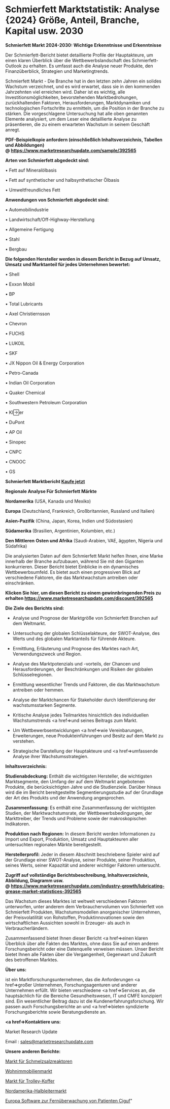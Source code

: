 # Schmierfett Marktstatistik: Analyse {2024} Größe, Anteil, Branche, Kapital usw. 2030

<strong>Schmierfett Markt 2024-2030: Wichtige Erkenntnisse und Erkenntnisse</strong>

Der Schmierfett-Bericht bietet detaillierte Profile der Hauptakteure, um einen klaren Überblick über die Wettbewerbslandschaft des Schmierfett-Outlook zu erhalten. Es umfasst auch die Analyse neuer Produkte, den Finanzüberblick, Strategien und Marketingtrends.

Schmierfett Markt - Die Branche hat in den letzten zehn Jahren ein solides Wachstum verzeichnet, und es wird erwartet, dass sie in den kommenden Jahrzehnten viel erreichen wird. Daher ist es wichtig, alle Investitionsmöglichkeiten, bevorstehenden Marktbedrohungen, zurückhaltenden Faktoren, Herausforderungen, Marktdynamiken und technologischen Fortschritte zu ermitteln, um die Position in der Branche zu stärken. Die vorgeschlagene Untersuchung hat alle oben genannten Elemente analysiert, um dem Leser eine detaillierte Analyse zu präsentieren, die zu einem erwarteten Wachstum in seinem Geschäft anregt.

<strong><b>PDF-Beispielkopie anfordern (einschließlich Inhaltsverzeichnis, Tabellen und Abbildungen) @ </b></strong><strong><a href=https://www.marketresearchupdate.com/sample/392565><strong>https://www.marketresearchupdate.com/sample/392565</u></a></strong></strong>

<strong>Arten von Schmierfett abgedeckt sind:</strong>

• Fett auf Mineralölbasis

• Fett auf synthetischer und halbsynthetischer Ölbasis

• Umweltfreundliches Fett

<strong>Anwendungen von Schmierfett abgedeckt sind:</strong>

• Automobilindustrie

• Landwirtschaft/Off-Highway-Herstellung

• Allgemeine Fertigung

• Stahl

• Bergbau

<strong>Die folgenden Hersteller werden in diesem Bericht in Bezug auf Umsatz, Umsatz und Marktanteil für jedes Unternehmen bewertet:</strong>

• Shell

• Exxon Mobil

• BP

• Total Lubricants

• Axel Christiernsson

• Chevron

• FUCHS

• LUKOIL

• SKF

• JX Nippon Oil & Energy Corporation

• Petro-Canada

• Indian Oil Corporation

• Quaker Chemical

• Southwestern Petroleum Corporation

• Kler

• DuPont

• AP Oil

• Sinopec

• CNPC

• CNOOC

• GS

<strong>Schmierfett Marktbericht <a href=https://www.marketresearchupdate.com/buynow/392565>Kaufe jetzt</a></strong>

<strong>Regionale Analyse Für Schmierfett Märkte</strong>

<strong>Nordamerika</strong> (USA, Kanada und Mexiko)

<strong>Europa</strong> (Deutschland, Frankreich, Großbritannien, Russland und Italien)

<strong>Asien-Pazifik</strong> (China, Japan, Korea, Indien und Südostasien)

<strong>Südamerika</strong> (Brasilien, Argentinien, Kolumbien, etc.)

<strong>Den Mittleren</strong> <strong>Osten und Afrika</strong> (Saudi-Arabien, VAE, ägypten, Nigeria und Südafrika)

Die analysierten Daten auf dem Schmierfett Markt helfen Ihnen, eine Marke innerhalb der Branche aufzubauen, während Sie mit den Giganten konkurrieren. Dieser Bericht bietet Einblicke in ein dynamisches Wettbewerbsumfeld. Es bietet auch einen progressiven Blick auf verschiedene Faktoren, die das Marktwachstum antreiben oder einschränken.

<strong>Klicken Sie hier, um diesen Bericht zu einem gewinnbringenden Preis zu erhalten
</strong><strong><a href=https://www.marketresearchupdate.com/discount/392565>https://www.marketresearchupdate.com/discount/392565</b></u></strong></a>

<strong>Die Ziele des Berichts sind:</strong>

- Analyse und Prognose der Marktgröße von Schmierfett Branchen auf dem Weltmarkt.

- Untersuchung der globalen Schlüsselakteure, der SWOT-Analyse, des Werts und des globalen Marktanteils für führende Akteure.

- Ermittlung, Erläuterung und Prognose des Marktes nach Art, Verwendungszweck und Region.

- Analyse des Marktpotenzials und -vorteils, der Chancen und Herausforderungen, der Beschränkungen und Risiken der globalen Schlüsselregionen.

- Ermittlung wesentlicher Trends und Faktoren, die das Marktwachstum antreiben oder hemmen.

- Analyse der Marktchancen für Stakeholder durch Identifizierung der wachstumsstarken Segmente.

- Kritische Analyse jedes Teilmarktes hinsichtlich des individuellen Wachstumstrends <a href=>und</a> seines Beitrags zum Markt.

- Um Wettbewerbsentwicklungen <a href=>wie</a> Vereinbarungen, Erweiterungen, neue Produkteinführungen und Besitz auf dem Markt zu verstehen.

- Strategische Darstellung der Hauptakteure und <a href=>umfas</a>sende Analyse ihrer Wachstumsstrategien.

<strong>Inhaltsverzeichnis:</strong>

<strong>Studienabdeckung:</strong> Enthält die wichtigsten Hersteller, die wichtigsten Marktsegmente, den Umfang der auf dem Weltmarkt angebotenen Produkte, die berücksichtigten Jahre und die Studienziele. Darüber hinaus wird die im Bericht bereitgestellte Segmentierungsstudie auf der Grundlage der Art des Produkts und der Anwendung angesprochen.

<strong>Zusammenfassung:</strong> Es enthält eine Zusammenfassung der wichtigsten Studien, der Marktwachstumsrate, der Wettbewerbsbedingungen, der Markttreiber, der Trends und Probleme sowie der makroskopischen Indikatoren.

<strong>Produktion nach Regionen:</strong> In diesem Bericht werden Informationen zu Import und Export, Produktion, Umsatz und Hauptakteuren aller untersuchten regionalen Märkte bereitgestellt.

<strong>Herstellerprofil:</strong> Jeder in diesem Abschnitt beschriebene Spieler wird auf der Grundlage einer SWOT-Analyse, seiner Produkte, seiner Produktion, seines Werts, seiner Kapazität und anderer wichtiger Faktoren untersucht.

<strong><b>Zugriff auf vollständige Berichtsbeschreibung, Inhaltsverzeichnis, Abbildung, Diagramm usw. @ </b></strong><strong><a href=https://www.marketresearchupdate.com/industry-growth/lubricating-grease-market-statistices-392565>https://www.marketresearchupdate.com/industry-growth/lubricating-grease-market-statistices-392565</a></strong>

Das Wachstum dieses Marktes ist weltweit verschiedenen Faktoren unterworfen, unter anderem dem Verbrauchervolumen von Schmierfett von Schmierfett Produkten, Wachstumsmodellen anorganischer Unternehmen, der Preisvolatilität von Rohstoffen, Produktinnovationen sowie den wirtschaftlichen Aussichten sowohl in Erzeuger- als auch in Verbraucherländern.

Zusammenfassend bietet Ihnen dieser Bericht <a href=>einen</a> klaren Überblick über alle Fakten des Marktes, ohne dass Sie auf einen anderen Forschungsbericht oder eine Datenquelle verweisen müssen. Unser Bericht bietet Ihnen alle Fakten über die Vergangenheit, Gegenwart und Zukunft des betroffenen Marktes.

<strong>Über uns:</strong>

 ist ein Marktforschungsunternehmen, das die Anforderungen <a href=>großer</a> Unternehmen, Forschungsagenturen und anderer Unternehmen erfüllt. Wir bieten verschiedene <a href=>Services</a> an, die hauptsächlich für die Bereiche Gesundheitswesen, IT und CMFE konzipiert sind. Ein wesentlicher Beitrag dazu ist die Kundenerfahrungsforschung. Wir passen auch Forschungsberichte an und <a href=>bieten</a> syndizierte Forschungsberichte sowie Beratungsdienste an.

<strong><a href=>Kontaktiere uns:</a></strong>

Market Research Update

Email : sales@marketresearchupdate.com

<strong>Unsere anderen Berichte:</strong>

<a href=https://www.linkedin.com/pulse/molten-salt-reactor-market-2023-2029-in-depth-report-key>Markt für Schmelzsalzreaktoren</a>

<a href=https://www.linkedin.com/pulse/residential-homes-market-2023-analysis>Wohnimmobilienmarkt</a>

<a href=https://www.linkedin.com/pulse/trolley-cases-market-outlooks-2023-size-shares>Markt für Trolley-Koffer</a>

<a href=https://www.linkedin.com/pulse/north-america-semiconductors-market-report>Nordamerika-Halbleitermarkt</a>

<a href=https://www.linkedin.com/pulse/europe-remote-patient-monitoring-software-ciguf/>Europa Software zur Fernüberwachung von Patienten Ciguf</a>"
